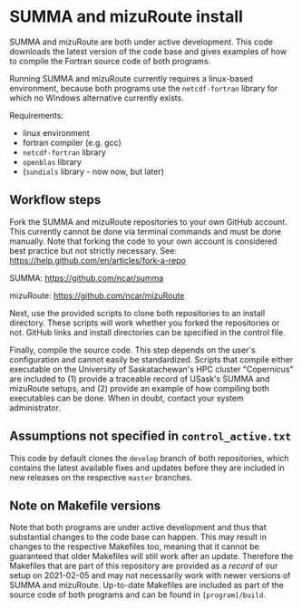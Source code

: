 # SUMMA and mizuRoute install
SUMMA and mizuRoute are both under active development. This code downloads the latest version of the code base and gives examples of how to compile the Fortran source code of both programs.

Running SUMMA and mizuRoute currently requires a linux-based environment, because both programs use the `netcdf-fortran` library for which no Windows alternative currently exists.

Requirements:
- linux environment
- fortran compiler (e.g. gcc)
- `netcdf-fortran` library
- `openblas` library 
- (`sundials` library - now now, but later)

## Workflow steps
Fork the SUMMA and mizuRoute repositories to your own GitHub account. This currently cannot be done via terminal commands and must be done manually. Note that forking the code to your own account is considered best practice but not strictly necessary. See: https://help.github.com/en/articles/fork-a-repo

SUMMA: https://github.com/ncar/summa

mizuRoute: https://github.com/ncar/mizuRoute

Next, use the provided scripts to clone both repositories to an install directory. These scripts will work whether you forked the repositories or not. GitHub links and install directories can be specified in the control file.  

Finally, compile the source code. This step depends on the user's configuration and cannot easily be standardized. Scripts that compile either executable on the University of Saskatachewan's HPC cluster "Copernicus" are included to (1) provide a traceable record of USask's SUMMA and mizuRoute setups, and (2) provide an example of how compiling both executables can be done. When in doubt, contact your system administrator.

## Assumptions not specified in `control_active.txt`
This code by default clones the `develop` branch of both repositories, which contains the latest available fixes and updates before they are included in new releases on the respective `master` branches. 

## Note on Makefile versions
Note that both programs are under active development and thus that substantial changes to the code base can happen. This may result in changes to the respective Makefiles too, meaning that it cannot be guaranteed that older Makefiles will still work after an update. Therefore the Makefiles that are part of this repository are provided as a *record* of our setup on 2021-02-05 and may not necessarily work with newer versions of SUMMA and mizuRoute. Up-to-date Makefiles are included as part of the source code of both programs and can be found in `[program]/build`. 